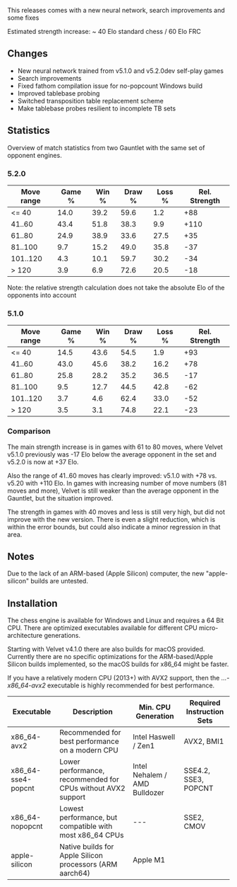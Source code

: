 
This releases comes with a new neural network, search improvements and some fixes


Estimated strength increase: ~ 40 Elo standard chess / 60 Elo FRC

## Changes
- New neural network trained from v5.1.0 and v5.2.0dev self-play games
- Search improvements
- Fixed fathom compilation issue for no-popcount Windows build
- Improved tablebase probing
- Switched transposition table replacement scheme
- Make tablebase probes resilient to incomplete TB sets

## Statistics

Overview of match statistics from two Gauntlet with the same set of opponent engines.

### 5.2.0

| Move range | Game % | Win % | Draw % | Loss % | Rel. Strength |
|------------|--------|-------|--------|--------|---------------|
| <= 40      | 14.0   | 39.2  | 59.6   | 1.2    | +88           |
| 41..60     | 43.4   | 51.8  | 38.3   | 9.9    | +110          |
| 61..80     | 24.9   | 38.9  | 33.6   | 27.5   | +35           |
| 81..100    | 9.7    | 15.2  | 49.0   | 35.8   | -37           |
| 101..120   | 4.3    | 10.1  | 59.7   | 30.2   | -34           |
| > 120      | 3.9    |  6.9  | 72.6   | 20.5   | -18           |

Note: the relative strength calculation does not take the absolute Elo of the opponents into account

### 5.1.0

| Move range | Game % | Win % | Draw % | Loss % | Rel. Strength |
|------------|--------|-------|--------|--------|---------------|
| <= 40      | 14.5   | 43.6  | 54.5   | 1.9    | +93           |
| 41..60     | 43.0   | 45.6  | 38.2   | 16.2   | +78           |
| 61..80     | 25.8   | 28.2  | 35.2   | 36.5   | -17           |
| 81..100    | 9.5    | 12.7  | 44.5   | 42.8   | -62           |
| 101..120   | 3.7    |  4.6  | 62.4   | 33.0   | -52           |
| > 120      | 3.5    |  3.1  | 74.8   | 22.1   | -23           |


### Comparison

The main strength increase is in games with 61 to 80 moves, where Velvet v5.1.0 previously was -17 Elo below the 
average opponent in the set and v5.2.0 is now at +37 Elo.

Also the range of 41..60 moves has clearly improved: v5.1.0 with +78 vs. v5.20 with +110 Elo.
In games with increasing number of move numbers (81 moves and more), Velvet is still weaker than the average opponent in the Gauntlet,
but the situation improved.

The strength in games with 40 moves and less is still very high, but did not improve with the new version.
There is even a slight reduction, which is within the error bounds, but could also indicate a minor regression in that area.

## Notes

Due to the lack of an ARM-based (Apple Silicon) computer, the new "apple-silicon" builds are untested.

## Installation
The chess engine is available for Windows and Linux and requires a 64 Bit CPU.
There are optimized executables available for different CPU micro-architecture generations.

Starting with Velvet v4.1.0 there are also builds for macOS provided.
Currently there are no specific optimizations for the ARM-based/Apple Silicon builds implemented, so
the macOS builds for x86_64 might be faster.

If you have a relatively modern CPU (2013+) with AVX2 support, then the *...-x86_64-avx2* executable is highly recommended for best performance.

| Executable          | Description                                                       | Min. CPU Generation           | Required Instruction Sets |
| ------------------- | ----------------------------------------------------------------- | ----------------------------- | ------------------------- |
| x86_64-avx2         | Recommended for best performance on a modern CPU                  | Intel Haswell / Zen1          | AVX2, BMI1                |
| x86_64-sse4-popcnt  | Lower performance, recommended for CPUs without AVX2 support      | Intel Nehalem / AMD Bulldozer | SSE4.2, SSE3, POPCNT      |
| x86_64-nopopcnt     | Lowest performance, but compatible with most x86_64 CPUs          | ---                           | SSE2, CMOV                |
| apple-silicon       | Native builds for Apple Silicon processors (ARM aarch64)          | Apple M1                      |                           |
